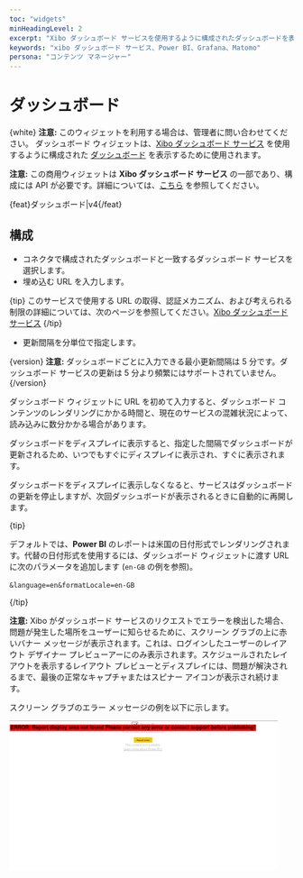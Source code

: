 ```yaml
---
toc: "widgets"
minHeadingLevel: 2
excerpt: "Xibo ダッシュボード サービスを使用するように構成されたダッシュボードを表示します"
keywords: "xibo ダッシュボード サービス、Power BI、Grafana、Matomo"
persona: "コンテンツ マネージャー"
---
```


# ダッシュボード

{white}
**注意:** このウィジェットを利用する場合は、管理者に問い合わせてください。
ダッシュボード ウィジェットは、[Xibo ダッシュボード サービス](/docs/setup/xibo-dashboard-service) を使用するように構成された [ダッシュボード](media_dashboard_service.html) を表示するために使用されます。

**注意:** この商用ウィジェットは **Xibo ダッシュボード サービス** の一部であり、構成には API が必要です。詳細については、[こちら](/pricing#dashboards) を参照してください。

{feat}ダッシュボード|v4{/feat}

## 構成

- コネクタで構成されたダッシュボードと一致するダッシュボード サービスを選択します。
- 埋め込む URL を入力します。

{tip}
このサービスで使用する URL の取得、認証メカニズム、および考えられる制限の詳細については、次のページを参照してください。[Xibo ダッシュボード サービス](/docs/setup/xibo-dashboard-service)
{/tip}

- 更新間隔を分単位で指定します。

{version}
**注意:** ダッシュボードごとに入力できる最小更新間隔は 5 分です。ダッシュボード サービスの更新は 5 分より頻繁にはサポートされていません。
{/version}

ダッシュボード ウィジェットに URL を初めて入力すると、ダッシュボード コンテンツのレンダリングにかかる時間と、現在のサービスの混雑状況によって、読み込みに数分かかる場合があります。

ダッシュボードをディスプレイに表示すると、指定した間隔でダッシュボードが更新されるため、いつでもすぐにディスプレイに表示され、すぐに表示されます。

ダッシュボードをディスプレイに表示しなくなると、サービスはダッシュボードの更新を停止しますが、次回ダッシュボードが表示されるときに自動的に再開します。

{tip}

デフォルトでは、**Power BI** のレポートは米国の日付形式でレンダリングされます。代替の日付形式を使用するには、ダッシュボード ウィジェットに渡す URL に次のパラメータを追加します (`en-GB` の例を参照)。

`&language=en&formatLocale=en-GB`

{/tip}

**注意:** Xibo がダッシュボード サービスのリクエストでエラーを検出した場合、問題が発生した場所をユーザーに知らせるために、スクリーン グラブの上に赤いバナー メッセージが表示されます。これは、ログインしたユーザーのレイアウト デザイナー プレビューアーにのみ表示されます。スケジュールされたレイアウトを表示するレイアウト プレビューとディスプレイには、問題が解決されるまで、最後の正常なキャプチャまたはスピナー アイコンが表示され続けます。

スクリーン グラブのエラー メッセージの例を以下に示します。

![エラー メッセージの例](img/v4_media_modules_dashboard_error.png)

